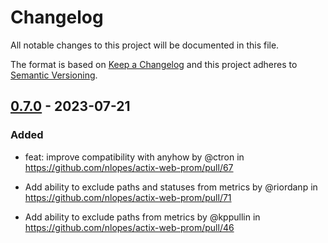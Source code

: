 # Changelog

All notable changes to this project will be documented in this file.

The format is based on [Keep a Changelog] and this project adheres to [Semantic Versioning].

  [Keep a Changelog]: http://keepachangelog.com/en/1.0.0/
  [Semantic Versioning]: http://semver.org/spec/v2.0.0.html


## [0.7.0] - 2023-07-21

### Added
- feat: improve compatibility with anyhow by @ctron in https://github.com/nlopes/actix-web-prom/pull/67
- Add ability to exclude paths and statuses from metrics  by @riordanp in https://github.com/nlopes/actix-web-prom/pull/71
- Add ability to exclude paths from metrics by @kppullin in https://github.com/nlopes/actix-web-prom/pull/46

  [0.7.0]: https://github.com/nlopes/actix-web-prom/releases/tag/0.7.0
